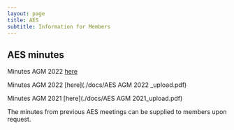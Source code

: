 ```yaml
---
layout: page
title: AES
subtitle: Information for Members
---
```


## AES minutes

Minutes AGM 2022 [here](./docs/AESAGM_2023_upload.pdf)

Minutes AGM 2022 [here](./docs/AES AGM 2022 _upload.pdf)

Minutes AGM 2021 [here](./docs/AES AGM 2021_upload.pdf)

The minutes from previous AES meetings can be supplied to members upon request.

